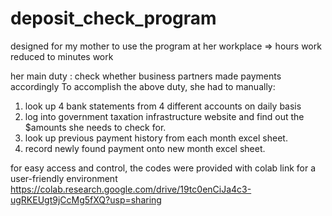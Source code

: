 # deposit_check_program
designed for my mother to use the program at her workplace => hours work reduced to minutes work 

her main duty : check whether business partners made payments accordingly 
To accomplish the above duty, she had to manually: 
1) look up 4 bank statements from 4 different accounts on daily basis
2) log into government taxation infrastructure website and find out the $amounts she needs to check for. 
3) look up previous payment history from each month excel sheet. 
3) record newly found payment onto new month excel sheet. 

for easy access and control, the codes were provided with colab link for a user-friendly environment 
https://colab.research.google.com/drive/19tc0enCiJa4c3-ugRKEUgt9jCcMg5fXQ?usp=sharing
